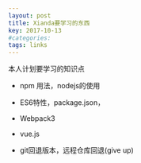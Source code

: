 ```yaml
---
layout: post
title: Xianda要学习的东西
key: 2017-10-13
#categories: 
tags: links
---
```


本人计划要学习的知识点

<!--more-->

- npm 用法，nodejs的使用
- ES6特性，package.json，
- Webpack3
- vue.js


- git回退版本，远程仓库回退(give up)